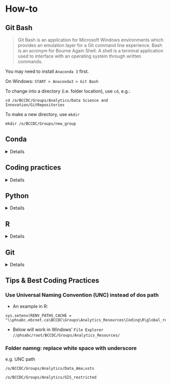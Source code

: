 # How-to

## Git Bash
<a id='gitbash'></a>

> Git Bash is an application for Microsoft Windows environments which provides an emulation layer for a Git command line experience. Bash is an acronym for Bourne Again Shell. A shell is a terminal application used to interface with an operating system through written commands.

You may need to install ```Anaconda 3``` first.

On Windows: ```START > Anaconda3 > Git Bash```

To change into a directory (i.e. folder location), use ```cd```, e.g.:
```
cd /o/BCCDC/Groups/Analytics/Data Science and Innovation/GitRepositories
```

To make a new directory, use ```mkdir```
```
mkdir /o/BCCDC/Groups/new_group
```


## Conda

<details>

### Create virtual environment with latest R and Git on your desktop station 

Warning: Local R version vs. version on server

1. Anaconda Powershell
2. Create virtual environment (VE) named ```R```
   ```
   conda create --name R R
   ```
3. Activate this VE:
   ```
   conda activate R
   ```
5. Install Git via "anaconda" channel (```-c``` switch; c stands for channel):
   ```
   conda install -c anaconda git
   ```

### Adding other environments in the same VE
<a id="py_packages"></a>

1. Python:
   ```
   conda install python ipython
   ```
   
2. Other Python packages
   ```
   conda install plotly streamlit
   ```
   
### Other Conda commands

[List under construction]

To see what was installed in your VE, issue:
  ```
  conda list
  ```

</details>


## Coding practices

<details>
Ideally, use nouns when naming variables and verbs when naming functions:

```
# Good
example_text <- example_function(
  first_argument = "Some text",
  second_argument = "More text"
)
```

```
# Bad
some.really.long.dot.separated.name <- MyCoolFunction(FirstArgument = 'Some text', second.argument = 'More text')
```
</details>
 
## Python
<details>

- To install Python and Python packages, [see](#py_packages)  
- To Create/ Update Jupyter kernel for use in Jupyter notebook:
```ipython kernel install --user --name=r3.6-py3.11-streamlit```
  where ```r3.6-py3.11-streamlit``` is the name of the kernel that you may select from on the menu

</details>

## R 
<details>

### Working in R Studio

Summary below adapted from [R Working Group Cookbook](file:///O:/BCCDC/Groups/Analytics/Data%20Science%20and%20Innovation/Research_Development_Training/Training%20and%20Education/Educational%20Development/Sharepoint%20Analytic%20Training/presentation_1.html)

Tools -> Global Options -> **Basic Settings***

1. Workspace: 
- Uncheck “Restore .RData into workspace at startup”
- Change “Save workspace to .RData on exit:” to “Never”

2. History:
- Uncheck “Always save history (even when not saving .RData)”

Tools -> Global Options -> **Code**

3. Editing tab: 
- Check “Insert spaces for tab” and set “Tab width” to 2

4. Display tab: 
- Check “Show margin” and set “Margin column” to 80

5. Saving Tab: 
- Check “Ensure that source files end with newline”
- Check “Strip trailing horizontal whitespace when saving”

6. Diagnostics: 
- Check all boxes

### Environment variables
1. ```U:\R``` points to ```R_USER``` 

2. Add below to your ```.Renviron``` file on a new line:
```R_LIBS_USER=${R_USER}/Library/%v```

### Coding practices & Do's and Don'ts 
- Comments should explain what & why you are doing, not how
- remove outdated comments
- Simple code preferred over complex (likewise its implications on comments)
- Generally 3 types of scripts:
   ```load_```
   ```clean_```
   ```func_```

### Template of a typical R script

```
# Project Information -----------------------------------------------------
# Example Project Name...
#                                               
# Purpose: ...
#                                               
# Author: ...
# Created: YYYY/MM/DD...
# Last Modified By: ...

# Load libraries ----------------------------------------------------------

library("dplyr")
library("ggplot2")
library("purrr")

# Set Directories ---------------------------------------------------------

profile_folder <- paste0(getwd(), "/")

script_folder <- paste0(profile_folder, "script/")
function_folder <- paste0(script_folder, "function/")
data_folder <- paste0(profile_folder, "data/")
document_folder <- paste0(profile_folder, "document/")
output_folder <- paste0(profile_folder, "output/")

# Set Global Variables ----------------------------------------------------

# Example p-value threshold for surveillance
p_val <- 0.05

# User Written Functions --------------------------------------------------

source(paste0(function_folder, "fn_custom_func_1.R"))
source(paste0(function_folder, "fn_custom_func_2.R"))
source(paste0(function_folder, "fn_custom_func_3.R"))

# Run Scripts -------------------------------------------------------------

# Load data
source(paste0(script_folder, "load.R"))

# Clean data
source(paste0(script_folder, "clean.R"))

# Perform analysis
source(paste0(script_folder, "do_analysis.R"))
```

</details>

## Git
<details>
 
Acknowledgement: below notes adapted from EHS (\\root\BCCDC\Groups\EHS\Research%20and%20Surveillance\Projects\GitRepositories\Git_Instructions.pdf).

| Terms | Meaning |
| :-- | :-- |
| ```master``` | local copy, typically refers to your copy |
| ```origin``` | remote copy |

### Quick summary

You create a new **master** copy that will be stored **locally** on your computer whenever you clone from a remote repository via a command like this:
```git clone https://github.com/BCCDC-DSI/CANUE-ML.git```

Note that the command above creates a folder called ```CANUE-ML``` while the one below creates a folder called ```my_phido_dashboard```:
```git clone O:\BCCDC\Groups\Analytics\Data Science and Innovation\Research_Development_Training\Research and Development\Projects\p06_PHIDO_dashboard\GitHub" my_phido_dashboard```

Each new session/day, it is good practice to compare your local copy with the remote one:
```git remote show origin```


If the output mentions:
- ***fast-fowardable***, you can push your changes to remote
- ***local out of date***, your local copy is behind the remote copy

To update your local copy, issue:
```git pull origin master```

To update the remote copy, i.e. "publish" your changes for every interested user of the remote repository, **replace ```pull``` from above with ```push```**; i.e. you **push** the local changes **up** to the remote.


### Typical workflow

A cycle of:
1. Work on your local branch.
2. ```Stage``` and ```Commit``` files that you want to archive/ publish
3. ```Push``` changes to the remote repository when ready.


### Staging 

[To be expanded]


### Making changes and commiting to the ```origin```
```
git add --all
git commit -am "<commit message>"
git push
```
Or run in 1 line:

```
git add-commit -m 'My commit message
```

**After** having created command alias called ```add-commit``` with this:
```
git config --global alias.add-commit '!git add -A && git commit'
```


### Starting a bare repository from scratch

In [Git Bash](#gitbash), issue commands like this:
```
cd /o/BCCDC/Groups/Analytics/Data\ Science\ and\ Innovation/

mkdir Collaborations
cd Collaborations

mkdir NLP-Overdose
cd NLP-Overdose

git init --bare
```

**Note: The ```bare``` means that the folder will NOT be a ```working``` directory**.

The output will look like:
```
hint: Using 'master' as the name for the initial branch. This default branch name
hint: is subject to change. To configure the initial branch name to use in all
hint: of your new repositories, which will suppress this warning, call:
hint:
hint:   git config --global init.defaultBranch <name>
hint:
hint: Names commonly chosen instead of 'master' are 'main', 'trunk' and
hint: 'development'. The just-created branch can be renamed via this command:
hint:
hint:   git branch -m <name>
Initialized empty Git repository in //phsabc.ehcnet.ca/root/BCCDC/Groups/Analytics/Data Science and Innovation/Collaborations/NLP-Overdose/
```

Suppose further that you started a folder in your own folder ```U:\myprojects\NLP```, then issue:
```
git remote add origin "U:\myprojects\NLP"
git push origin master
```


### Branch

A branch is a new version, usually for experimentation of a "small" change. 

1. To create new branch named ```beta_version```:
```git branch beta_version```

2. To work in this experimental version, make sure you **switch** to this newly created branch like this:
```git checkout beta_version```

You can also run steps 1-2 in one command:
```git checkout -b beta_version```

To integrate your experimental version with your own **master branch (version)**, you first switch back into your **master**:
```
git checkout master
git merge beta_version
```

If you no longer need the experimental version and wish to delete it, issue:
```
git branch -d beta_version
```

### Additional resources
- [Summary list created by Rochelle A. on May 28, 2023](https://rochellea.medium.com/your-git-cheat-sheet-commands-to-remember-1381db3f8efd)

</details>


## Tips & Best Coding Practices

### Use Universal Naming Convention (UNC) instead of dos path

- An example in R:
```
sys.setenv(RENV_PATHS_CACHE = "\\phsabc.ebcnet.ca\BCCDC\Groups\Analytics_Resources\Coding\R\global_renv\cache")
```

- Below will work in Windows' ```File Explorer```
```//phsabc/root/BCCDC/Groups/Analytics_Resources/```

### Folder namng: replace white space with underscore 

e.g. UNC path   
```
/o/BCCDC/Groups/Analytics/Data_Ama;usts
```

```
/o/BCCDC/Groups/Analytics/GIS_restricted
```
